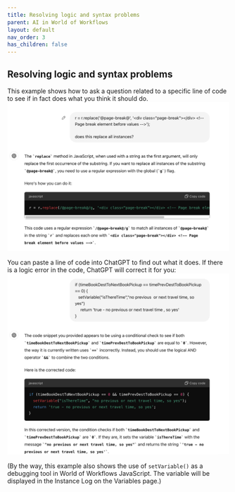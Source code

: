 ```yaml
---
title: Resolving logic and syntax problems
parent: AI in World of Workflows
layout: default
nav_order: 3
has_children: false
---
```


## Resolving logic and syntax problems

This example shows how to ask a question related to a specific line of code to see if in fact does what you think it should do.  
![](2024-07-06-16-34-11.png)

You can paste a line of code into ChatGPT to find out what it does.  If there is a logic error in the code, ChatGPT will correct it for you:
![](2024-07-06-16-37-57.png)

(By the way, this example also shows the use of ```setVariable()``` as a debugging tool in World of Workflows JavaScript.  The variable will be displayed in the Instance Log on the Variables page.)